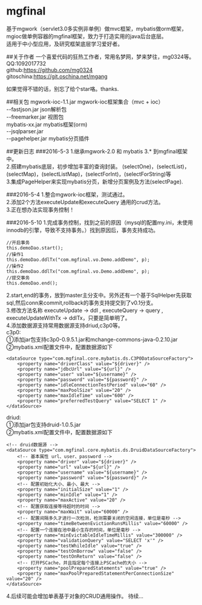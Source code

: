 # mgfinal
基于mgwork（servlet3.0多实例非单例）做mvc框架，mybatis做orm框架，mgioc做单例容器的mgfinal框架，致力于打造实用的java后台底层。<br/>
适用于中小型应用，及研究框架底层学习爱好者。

##关于作者
一个喜爱代码的狂热工作者，常用名梦网，梦来梦往，mg0324等。<br/>
QQ:1092017732<br/>
github:https://github.com/mg0324<br/>
gitoschina:https://git.oschina.net/mgang<br/>

如果觉得不错的话，别忘了给个star咯。thanks.<br/>

##相关包
mgwork-ioc-1.1.jar mgwork-ioc框架集合（mvc + ioc）<br/>
	--fastjson.jar json解析包<br/>
	--freemarker.jar 视图包<br/>
mybatis-xx.jar 	   mybatis框架(orm)<br/>
	--jsqlparser.jar <br/>
	--pagehelper.jar mybatis分页插件<br/>

##更新日志
###2016-5-3
1.继承mgwork-2.0 和 mybatis 3.* 到mgfinal框架中。<br/>
2.搭建mybatis底层，初步增加丰富的查询封装。
(selectOne)，(selectList)，(selectMap)，(selectListMap)，(selectForInt)，(selectForString)等<br/>
3.集成PageHelper来实现mybatis分页，新增分页案例及方法(selectPage).<br/>

###2016-5-4
1.整合mgwork-ioc框架，测试通过。<br/>
2.添加2个方法executeUpdate和executeQuery 通用的crud方法。<br/>
3.正在想办法实现事务控制！

###2016-5-10
1.完成事务控制，找到之前的原因（mysql的配置my.ini，未使用innodb的引擎，导致不支持事务。）找到原因后，事务支持成功。<br/>

	//开启事务
	this.demoDao.start();
	//操作1
	this.demoDao.ddlTx("com.mgfinal.vo.Demo.addDemo", p);
	//操作2
	this.demoDao.ddlTx("com.mgfinal.vo.Demo.addDemo", p);
	//提交事务
	this.demoDao.end();

2.start,end的事务，放到master主分支中。另外还有一个基于SqlHelper先获取sql,然后conn来commit,rollback的事务支持提交到了v0.1分支。<br/>
3.修改方法名称 executeUpdate -> ddl , executeQuery -> query , executeUpdateWithTx -> ddlTx，只要是简单明了。<br/>
4.添加数据源支持常用数据源支持driud,c3p0等。<br/>
c3p0:<br/>
①添加jar包支持c3p0-0.9.5.1.jar和mchange-commons-java-0.2.10.jar<br/>
②mybatis.xml配置文件中，配置数据源如下

	<dataSource type="com.mgfinal.core.mybatis.ds.C3P0DataSourceFactory">
        <property name="driverClass" value="${driver}" />
        <property name="jdbcUrl" value="${url}" />
        <property name="user" value="${username}" />
        <property name="password" value="${password}" />
        <property name="idleConnectionTestPeriod" value="60" />
        <property name="maxPoolSize" value="20" />
        <property name="maxIdleTime" value="600" />
        <property name="preferredTestQuery" value="SELECT 1" />
    </dataSource>
driud:<br/>
①添加jar包支持druid-1.0.5.jar<br/>
②mybatis.xml配置文件中，配置数据源如下

	<!-- druid数据源 -->
    <dataSource type="com.mgfinal.core.mybatis.ds.DruidDataSourceFactory">
    	<!-- 基本属性 url、user、password -->  
    	<property name="driver" value="${driver}" />
	    <property name="url" value="${url}" />  
	    <property name="username" value="${username}" />  
	    <property name="password" value="${password}" />  
	    <!-- 配置初始化大小、最小、最大 -->  
	    <property name="initialSize" value="1" />  
	    <property name="minIdle" value="1" />   
	    <property name="maxActive" value="20" />  
	    <!-- 配置获取连接等待超时的时间 -->  
	    <property name="maxWait" value="60000" />  
	    <!-- 配置间隔多久才进行一次检测，检测需要关闭的空闲连接，单位是毫秒 -->  
	    <property name="timeBetweenEvictionRunsMillis" value="60000" />  
	    <!-- 配置一个连接在池中最小生存的时间，单位是毫秒 -->  
	    <property name="minEvictableIdleTimeMillis" value="300000" />  
	    <property name="validationQuery" value="SELECT 'x'" />  
	    <property name="testWhileIdle" value="true" />  
	    <property name="testOnBorrow" value="false" />  
	    <property name="testOnReturn" value="false" />  
	    <!-- 打开PSCache，并且指定每个连接上PSCache的大小 -->  
	    <property name="poolPreparedStatements" value="true" />  
	    <property name="maxPoolPreparedStatementPerConnectionSize" value="20" />  
    </dataSource>
4.后续可能会增加单表基于对象的CRUD通用操作。
待续...
